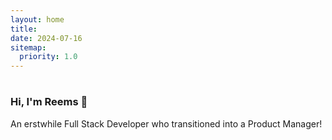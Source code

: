 ```yaml
---
layout: home
title: 
date: 2024-07-16 
sitemap:
  priority: 1.0
---
```

#
### Hi, I'm Reems 👋

An erstwhile Full Stack Developer who transitioned into a Product Manager!
